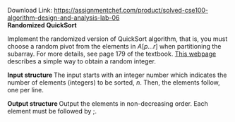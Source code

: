 Download Link: https://assignmentchef.com/product/solved-cse100-algorithm-design-and-analysis-lab-06
<br>
<strong>Randomized QuickSort</strong>

Implement the randomized version of QuickSort algorithm, that is, you must choose a random pivot from the elements in <em>A</em>[<em>p…r</em>] when partitioning the subarray. For more details, see page 179 of the textbook. <a href="http://www.cplusplus.com/reference/cstdlib/rand/">This webpage</a> describes a simple way to obtain a random integer.

<strong>Input structure </strong>The input starts with an integer number which indicates the number of elements (integers) to be sorted, <em>n</em>. Then, the elements follow, one per line.

<strong>Output structure </strong>Output the elements in non-decreasing order. Each element must be followed by ;.
